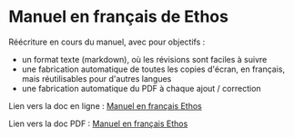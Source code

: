 # Manuel en français de Ethos

Réécriture en cours du manuel, avec pour objectifs :

* un format texte (markdown), où les révisions sont faciles à suivre
* une fabrication automatique de toutes les copies d'écran, en français, mais réutilisables pour d'autres langues
* une fabrication automatique du PDF à chaque ajout / correction

Lien vers la doc en ligne :
[Manuel en français Ethos](https://frsky-rc.gitbook.io/manuel-francais-ethos)

Lien vers la doc PDF :
[Manuel en français Ethos](https://github.com/FrSkyRC/ethos-manual/releases/download/1.5.15/ethos-french-manual.pdf)

